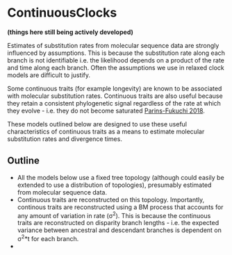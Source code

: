 # ContinuousClocks

**(things here still being actively developed)**

Estimates of substitution rates from molecular sequence data are strongly influenced by assumptions. This is because the substitution rate along each branch is not identifiable i.e. the likelihood depends on a product of the rate and time along each branch. Often the assumptions we use in relaxed clock models are difficult to justify.  

Some continuous traits (for example longevity) are known to be associated with molecular substitution rates. Continuous traits are also useful because they retain a consistent phylogenetic signal regardless of the rate at which they evolve - i.e. they do not become saturated [Parins-Fukuchi 2018](https://doi.org/10.1093/sysbio/syx072). 

These models outlined below are designed to use these useful characteristics of continuous traits as a means to estimate molecular substitution rates and divergence times.

## Outline

- All the models below use a fixed tree topology (although could easily be extended to use a distribution of topologies), presumably estimated from molecular sequence data.
- Continuous traits are reconstructed on this topology. Importantly, continous traits are reconstructed using a BM process that accounts for any amount of variation in rate (σ<sup>2</sup>). This is because the continuous traits are reconstructed on disparity branch lengths - i.e. the expected variance between ancestral and descendant branches is dependent on σ<sup>2</sup>*t for each branch.
- 










